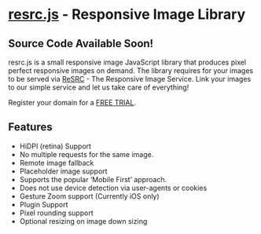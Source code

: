 [resrc.js](http://www.resrc.it/docs/javascript) - Responsive Image Library
==========================================================================

## Source Code Available Soon!

resrc.js is a small responsive image JavaScript library that produces pixel perfect responsive images on demand.
The library requires for your images to be served via [ReSRC](http://www.resrc.it) - The Responsive Image Service.
Link your images to our simple service and let us take care of everything!

Register your domain for a [FREE TRIAL](http://www.resrc.it/signup).

## Features

* HiDPI (retina) Support
* No multiple requests for the same image.
* Remote image fallback
* Placeholder image support
* Supports the popular ‘Mobile First’ approach.
* Does not use device detection via user-agents or cookies
* Gesture Zoom support (Currently iOS only)
* Plugin Support
* Pixel rounding support
* Optional resizing on image down sizing